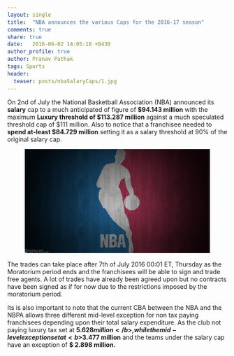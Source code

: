 ```yaml
---
layout: single
title:  "NBA announces the various Caps for the 2016-17 season"
comments: true
share: true
date:   2016-06-02 14:05:18 +0430
author_profile: true
author: Pranav Pathak
tags: Sports 
header:
  teaser: posts/nbaSalaryCaps/1.jpg
---
```


On 2nd of July the National Basketball Association (NBA) announced its <b>salary</b> cap to a much anticipated of figure of <b>$94.143 million</b> with the maximum <b>Luxury threshold of $113.287 million</b> against a much speculated threshold cap of $111 million. Also to notice that a franchisee needed to <b>spend at-least $84.729 million</b> setting it as a salary threshold at 90% of the original salary cap.

<figure class="half">
<a href="/images/posts/nbaSalaryCaps/1.jpg"><img src="/images/posts/nbaSalaryCaps/1.jpg"></a>
<figcaption></figcaption>
</figure>

The trades can take place after 7th of July 2016 00:01 ET, Thursday as the Moratorium period ends and the franchisees will be able to sign and trade free agents. A lot of trades have already been agreed upon but no contracts have been signed as if for now due to the restrictions imposed by the moratorium period.


Its is also important to note that the current CBA between the NBA and the NBPA allows three different mid-level exception for non tax paying franchisees depending upon their total salary expenditure. As the club not paying luxury tax set at <b>$5.628 million</b>, while the mid-level exception set at <b>$3.477 million</b> and the teams under the salary cap have an exception of <b>$ 2.898 million.</b>
